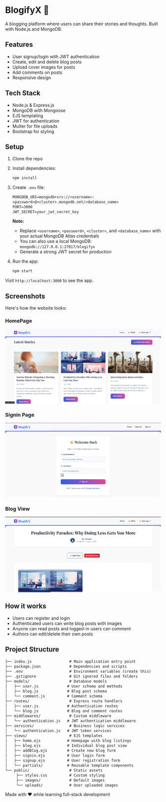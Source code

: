 # BlogifyX 📝

A blogging platform where users can share their stories and thoughts. Built with Node.js and MongoDB.

## Features

- User signup/login with JWT authentication
- Create, edit and delete blog posts
- Upload cover images for posts
- Add comments on posts
- Responsive design

## Tech Stack

- Node.js & Express.js
- MongoDB with Mongoose
- EJS templating
- JWT for authentication
- Multer for file uploads
- Bootstrap for styling

## Setup

1. Clone the repo
2. Install dependencies:
   ```bash
   npm install
   ```
3. Create `.env` file:

   ```
   MONGODB_URI=mongodb+srv://<username>:<password>@<cluster>.mongodb.net/<database_name>
   PORT=3000
   JWT_SECRET=your_jwt_secret_key
   ```

   **Note:**

   - Replace `<username>`, `<password>`, `<cluster>`, and `<database_name>` with your actual MongoDB Atlas credentials
   - You can also use a local MongoDB: `mongodb://127.0.0.1:27017/blogifyx`
   - Generate a strong JWT secret for production

4. Run the app:
   ```bash
   npm start
   ```

Visit `http://localhost:3000` to see the app.

## Screenshots

Here's how the website looks:

### HomePage

![Blog View](public/images/Screenshot%202025-07-07%20154328.png)

### Signin Page

![Homepage](public/images/Screenshot%202025-07-07%20152854.png)

### Blog View

![Blog Creation](public/images/Screenshot%202025-07-07%20154349.png)

## How it works

- Users can register and login
- Authenticated users can write blog posts with images
- Anyone can read posts and logged-in users can comment
- Authors can edit/delete their own posts

## Project Structure

```
├── index.js                 # Main application entry point
├── package.json             # Dependencies and scripts
├── .env                     # Environment variables (create this)
├── .gitignore               # Git ignored files and folders
├── models/                  # Database models
│   ├── user.js             # User schema and methods
│   ├── blog.js             # Blog post schema
│   └── comment.js          # Comment schema
├── routes/                  # Express route handlers
│   ├── user.js             # Authentication routes
│   └── blog.js             # Blog and comment routes
├── middlewares/             # Custom middleware
│   └── authentication.js   # JWT authentication middleware
├── services/                # Business logic services
│   └── authentication.js   # JWT token services
├── views/                   # EJS templates
│   ├── home.ejs            # Homepage with blog listings
│   ├── blog.ejs            # Individual blog post view
│   ├── addBlog.ejs         # Create new blog form
│   ├── signin.ejs          # User login form
│   ├── signup.ejs          # User registration form
│   └── partials/           # Reusable template components
└── public/                  # Static assets
     ├── styles.css          # Custom styling
     ├── images/             # Default images
     └── uploads/            # User uploaded images
```

Made with ❤️ while learning full-stack development
